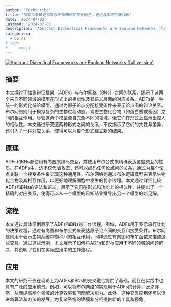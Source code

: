 ```yaml
---
author: 'TechScribe'
title: '探索抽象辩证框架与布尔网络的交叉融合：理论与实践的新视角'
date: '2024-07-02'
Lastmod: '2024-07-05'
description: 'Abstract Dialectical Frameworks are Boolean Networks (full version)'
categories:
  - CS.AI
# tags:
#   - emoji
---
```


[![Abstract Dialectical Frameworks are Boolean Networks (full version)](https://arxiv-research-1301205113.cos.ap-guangzhou.myqcloud.com/images/2407.02055v1.pdf_0.jpg)](https://arxiv.org/abs/2407.02055v1)

## 摘要

本文探讨了抽象辩证框架（ADFs）与布尔网络（BNs）之间的联系，揭示了这两个来自不同领域的模型在形式上的相似性及其语义层面的对应关系。ADFs是一种统一的形式化辩论模型，通过为原子论点分配接受条件来表示论点间的辩论关系。布尔网络则用于模拟复杂的生物过程动态，考虑生物化合物（如蛋白质或基因）之间的相互作用。尽管这两个模型源自完全不同的领域，但它们在形式上显示出惊人的相似性。本文通过研究这两种形式之间的关系，不仅揭示了它们的共性与差异，还引入了一种对应关系，使得可以为每个形式建立新的结果。<!--more-->

## 原理

ADFs和BNs都使用有向图来编码交互，并使用布尔公式来精确表达这些交互的性质。在ADFs中，边不仅代表攻击，还可以编码任何论点间的关系，通过为每个论点关联一个接受条件来实现这种通用性。布尔网络则通过布尔逻辑模型来表示生物化合物及其相互作用，以更好地理解细胞中发生的复杂过程。本文通过详细比较ADFs和BNs的语法和语义，展示了它们在形式和功能上的相似性，并提出了一个精确的对应关系，使得可以从一个模型的已知结果推导出另一个模型的新见解。

## 流程

本文通过具体示例展示了ADFs和BNs的工作流程。例如，ADFs用于表示旅行计划的决策过程，通过有向图和布尔公式来表达原子论点间的交互和接受条件。布尔网络则用于表示生物系统中物种间的相互作用，同样通过有向图和布尔函数来描述这些交互。通过这些示例，本文展示了如何将ADFs和BNs应用于不同领域的问题解决，并说明了它们在实际应用中的工作流程。

## 应用

本文的研究不仅在理论上为ADFs和BNs的交叉融合提供了基础，而且在实践中也具有广泛的应用前景。例如，可以将布尔网络的实现用于ADFs的计算，反之亦然，从而提高两个领域的计算效率和问题解决能力。此外，这种交叉应用还可以促进新算法和方法的发展，为复杂系统的建模和分析提供新的工具和视角。